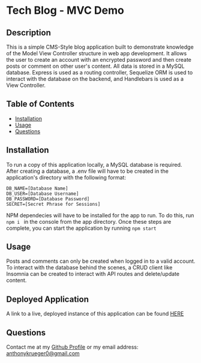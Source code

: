 # Tech Blog - MVC Demo

  ## Description
  
  This is a simple CMS-Style blog application built to demonstrate knowledge of the Model View Controller structure in web app development. It allows the user to create an account with an encrypted password and then create posts or comment on other user's content. All data is stored in a MySQL database. Express is used as a routing controller, Sequelize ORM is used to interact with the database on the backend, and Handlebars is used as a View Controller.
  

  ## Table of Contents
  
  - [Installation](#installation)
  - [Usage](#usage)
  - [Questions](#questions)
  

  ## Installation
  
  To run a copy of this application locally, a MySQL database is required. After creating a database, a .env file will have to be created in the application's directory with the following format: 
  
  ```
DB_NAME=[Database Name]
DB_USER=[Database Username]
DB_PASSWORD=[Database Password]
SECRET=[Secret Phrase for Sessions]
  ```
  
   NPM dependecies will have to be installed for the app to run. To do this, run ```npm i ``` in the console from the app directory. Once these steps are complete, you can start the application by running ```npm start```
  

  ## Usage
  
  Posts and comments can only be created when logged in to a valid account. To interact with the database behind the scenes, a CRUD client like Insomnia can be created to interact with API routes and delete/update content. 
  
  ## Deployed Application
  
  A link to a live, deployed instance of this application can be found [HERE](https://ak-tech-blog.herokuapp.com/)
  

  ## Questions
  
  Contact me at my [Github Profile](https://github.com/AnthonyKrueger)
  or my email address: anthonykrueger0@gmail.com

